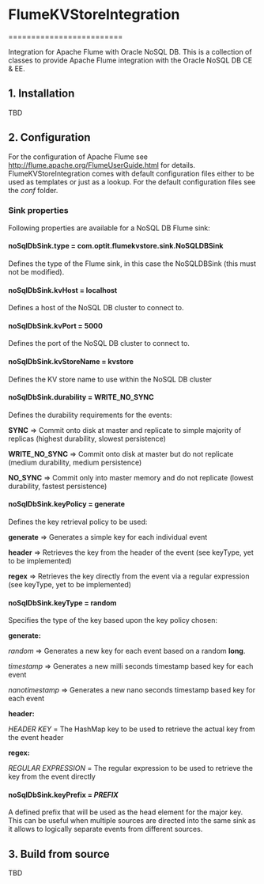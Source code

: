 # FlumeKVStoreIntegration
=========================

Integration for Apache Flume with Oracle NoSQL DB.
This is a collection of classes to provide Apache Flume integration with the Oracle NoSQL DB CE & EE.

## 1. Installation
TBD

## 2. Configuration
For the configuration of Apache Flume see http://flume.apache.org/FlumeUserGuide.html for details.
FlumeKVStoreIntegration comes with default configuration files either to be used as templates or just as a lookup.
For the default configuration files see the *conf* folder.

### Sink properties
Following properties are available for a NoSQL DB Flume sink:

#### noSqlDbSink.type = com.optit.flumekvstore.sink.NoSQLDBSink
Defines the type of the Flume sink, in this case the NoSQLDBSink (this must not be modified).

#### noSqlDbSink.kvHost = localhost
Defines a host of the NoSQL DB cluster to connect to.

#### noSqlDbSink.kvPort = 5000
Defines the port of the NoSQL DB cluster to connect to.

#### noSqlDbSink.kvStoreName = kvstore
Defines the KV store name to use within the NoSQL DB cluster

#### noSqlDbSink.durability = WRITE_NO_SYNC
Defines the durability requirements for the events:

**SYNC** => Commit onto disk at master and replicate to simple majority of replicas (highest durability, slowest persistence)

**WRITE_NO_SYNC** => Commit onto disk at master but do not replicate (medium durability, medium persistence)

**NO_SYNC** => Commit only into master memory and do not replicate (lowest durability, fastest persistence)

#### noSqlDbSink.keyPolicy = generate
Defines the key retrieval policy to be used:

**generate** => Generates a simple key for each individual event

**header** => Retrieves the key from the header of the event (see keyType, yet to be implemented)

**regex** => Retrieves the key directly from the event via a regular expression (see keyType, yet to be implemented)

#### noSqlDbSink.keyType = random
Specifies the type of the key based upon the key policy chosen:

**generate:**

  *random* => Generates a new key for each event based on a random **long**.

  *timestamp* => Generates a new milli seconds timestamp based key for each event

  *nanotimestamp* => Generates a new nano seconds timestamp based key for each event
	
**header:**

  *HEADER KEY* = The HashMap key to be used to retrieve the actual key from the event header

**regex:**

  *REGULAR EXPRESSION* = The regular expression to be used to retrieve the key from the event directly

#### noSqlDbSink.keyPrefix = *PREFIX*
A defined prefix that will be used as the head element for the major key. This can be useful when multiple sources are directed into the same sink as it allows to logically separate events from different sources.

## 3. Build from source
TBD 
